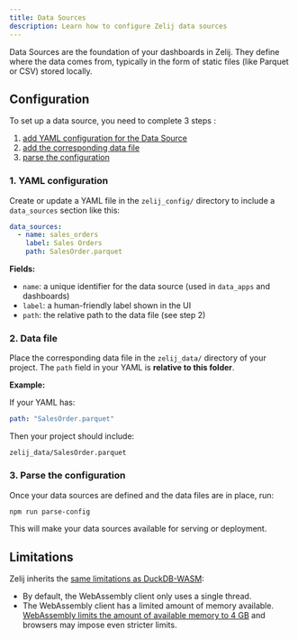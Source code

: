 ```yaml
---
title: Data Sources
description: Learn how to configure Zelij data sources
---
```


Data Sources are the foundation of your dashboards in Zelij. They define where the data comes from, typically in the form of static files (like Parquet or CSV) stored locally.


## Configuration

To set up a data source, you need to complete 3 steps : 

1. [add YAML configuration for the Data Source](#1-yaml-configuration)
2. [add the corresponding data file](#2-data-file)
3. [parse the configuration](#3-parse-the-configuration)

### 1. YAML configuration

Create or update a YAML file in the `zelij_config/` directory to include a `data_sources` section like this:

```yaml
data_sources:
  - name: sales_orders
    label: Sales Orders
    path: SalesOrder.parquet
```

**Fields:**

* `name`: a unique identifier for the data source (used in `data_apps` and dashboards)
* `label`: a human-friendly label shown in the UI
* `path`: the relative path to the data file (see step 2)

### 2. Data file

Place the corresponding data file in the `zelij_data/` directory of your project.
The `path` field in your YAML is **relative to this folder**.

**Example:**

If your YAML has:

```yaml
path: "SalesOrder.parquet"
```

Then your project should include:

```
zelij_data/SalesOrder.parquet
```

### 3. Parse the configuration

Once your data sources are defined and the data files are in place, run:

```bash
npm run parse-config
```

This will make your data sources available for serving or deployment.

## Limitations
Zelij inherits the [same limitations as DuckDB-WASM](https://duckdb.org/docs/stable/clients/wasm/overview.html#limitations):
- By default, the WebAssembly client only uses a single thread.
- The WebAssembly client has a limited amount of memory available. [WebAssembly limits the amount of available memory to 4 GB](https://v8.dev/blog/4gb-wasm-memory) and browsers may impose even stricter limits. 